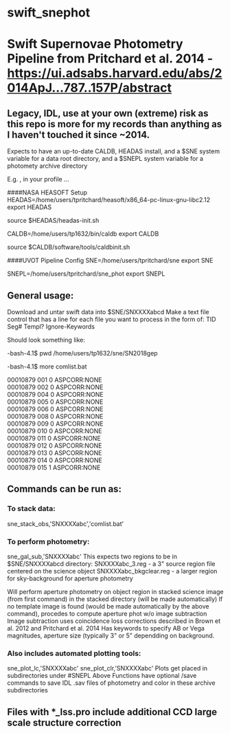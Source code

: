 # swift_snephot
# Swift Supernovae Photometry Pipeline from Pritchard et al. 2014 - https://ui.adsabs.harvard.edu/abs/2014ApJ...787..157P/abstract

## Legacy, IDL, use at your own (extreme) risk as this repo is more for my records than anything as I haven't touched it since ~2014.  

Expects to have an up-to-date CALDB, HEADAS install, and a $SNE system variable for a data root directory, and a $SNEPL system variable for a photomety archive directory

E.g. , in your profile ... 

####NASA HEASOFT Setup
HEADAS=/home/users/tpritchard/heasoft/x86_64-pc-linux-gnu-libc2.12
export HEADAS

source $HEADAS/headas-init.sh

CALDB=/home/users/tp1632/bin/caldb
export CALDB

source $CALDB/software/tools/caldbinit.sh

####UVOT Pipeline Config
SNE=/home/users/tpritchard/sne
export SNE

SNEPL=/home/users/tpritchard/sne_phot
export SNEPL

## General usage:
Download and untar swift data into $SNE/SNXXXXabcd
Make a text file control that has a line for each file you want to process in the form of: 
TID Seg# Templ? Ignore-Keywords

Should look something like:

-bash-4.1$ pwd
/home/users/tp1632/sne/SN2018gep

-bash-4.1$ more comlist.bat

00010879	001		0		ASPCORR:NONE  
00010879	002		0		ASPCORR:NONE  
00010879	004		0		ASPCORR:NONE  
00010879	005		0		ASPCORR:NONE  
00010879	006		0		ASPCORR:NONE  
00010879	008		0		ASPCORR:NONE  
00010879	009		0		ASPCORR:NONE  
00010879	010		0		ASPCORR:NONE  
00010879	011		0		ASPCORR:NONE  
00010879	012		0		ASPCORR:NONE  
00010879	013		0		ASPCORR:NONE  
00010879	014		0		ASPCORR:NONE  
00010879	015		1		ASPCORR:NONE  

## Commands can be run as:

### To stack data:
sne_stack_obs,'SNXXXXabc','comlist.bat'

### To perform photometry:
sne_gal_sub,'SNXXXXabc'
  This expects two regions to be in $SNE/SNXXXXabcd directory:
    SNXXXXabc_3.reg - a 3" source region file centered on the science object
    SNXXXXabc_bkgclear.reg - a larger region for sky-background for aperture photometry
  
  Will perform aperture photometry on object region in stacked science image (from first command) in the stacked directory (will be made automatically)
  If no template image is found (would be made automatically by the above command), procedes to compute aperture phot w/o image subtraction
  Image subtraction uses coincidence loss corrections described in Brown et al. 2012 and Pritchard et al. 2014
  Has keywords to specify AB or Vega magnitudes, aperture size (typically 3" or 5" dependding on background.  

### Also includes automated plotting tools:
 sne_plot_lc,'SNXXXXabc'
 sne_plot_clr,'SNXXXXabc'
 Plots get placed in subdirectories under #SNEPL
 Above Functions have optional /save commands to save IDL .sav files of photometry and color in these archive subdirectories
 
## Files with *_lss.pro include additional CCD large scale structure correction

  

